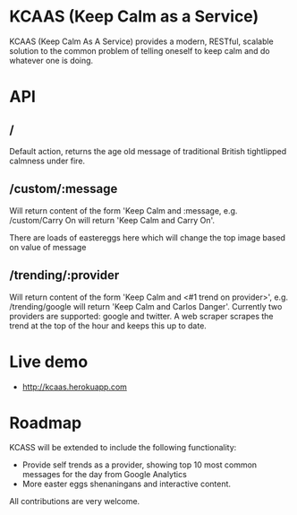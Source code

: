 KCAAS (Keep Calm as a Service)
=====

KCAAS (Keep Calm As A Service) provides a modern, RESTful, scalable solution to the common problem of telling oneself to keep calm and do whatever one is doing.

# API

## /

Default action, returns the age old message of traditional British tightlipped calmness under fire.

## /custom/:message

Will return content of the form 'Keep Calm and :message, e.g. /custom/Carry On will return 'Keep Calm and Carry On'.

There are loads of eastereggs here which will change the top image based on value of message

## /trending/:provider

Will return content of the form 'Keep Calm and <#1 trend on provider>', e.g. /trending/google will return 'Keep Calm and Carlos Danger'. Currently two providers are supported: google and twitter. A web scraper scrapes the trend at the top of the hour and keeps this up to date.


# Live demo

- http://kcaas.herokuapp.com


# Roadmap

KCASS will be extended to include the following functionality:

* Provide self trends as a provider, showing top 10 most common messages for the day from Google Analytics
* More easter eggs shenaningans and interactive content.


All contributions are very welcome.

